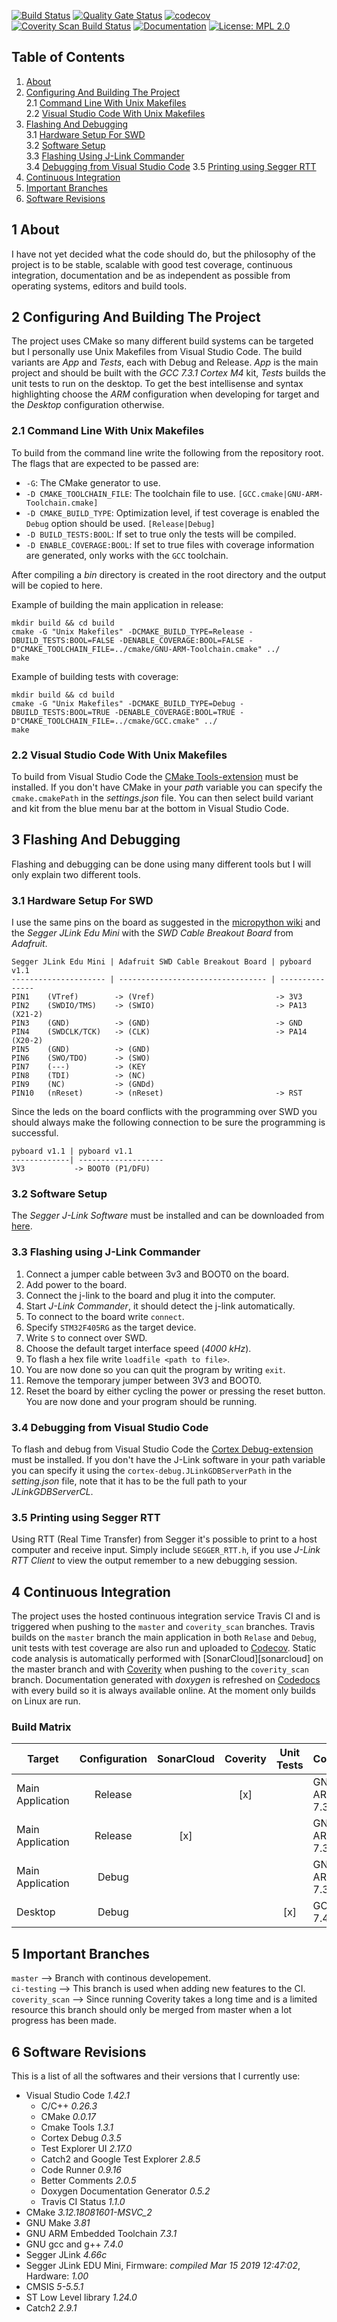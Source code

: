 [![Build Status](https://travis-ci.org/Theodor-Lindberg/pyb-embedded.svg?branch=master)][build-status]
[![Quality Gate Status](https://sonarcloud.io/api/project_badges/measure?project=Theodor-Lindberg_pyb-embedded&metric=alert_status)][quality-gate]
[![codecov](https://codecov.io/gh/Theodor-Lindberg/pyb-embedded/branch/master/graph/badge.svg)][codecov]
[![Coverity Scan Build Status](https://img.shields.io/coverity/scan/19217.svg)][coverity]
[![Documentation](https://codedocs.xyz/Theodor-Lindberg/pyb-embedded.svg)][codedocs]
[![License: MPL 2.0](https://img.shields.io/badge/License-MPL%202.0-brightgreen.svg)][license]

## Table of Contents  
1. [About](#1-About)
2. [Configuring And Building The Project](#2-Configuring-And-Building-The-Project)  
    2.1 [Command Line With Unix Makefiles](#2.1-Command-Line-With-Unix-Makefiles)  
    2.2 [Visual Studio Code With Unix Makefiles](#2.2-Visual-Studio-Code-With-Unix-Makefiles)
3. [Flashing And Debugging](#3-Flashing-And-Debugging)  
    3.1 [Hardware Setup For SWD](#3.1-Hardware-Setup-For-SWD)  
    3.2 [Software Setup](#3.2-Software-Setup)  
    3.3 [Flashing Using J-Link Commander](#3.3-Flashing-Using-J-Link-Commander)  
    3.4 [Debugging from Visual Studio Code](#3.4-Debugging-from-Visual-Studio-Code)
    3.5 [Printing using Segger RTT](#3.4-Printing-using-Segger-RTT)
4. [Continuous Integration](#4-Continuous-Integration)
5. [Important Branches](#4-Important-Branches)
6. [Software Revisions](#4-Software-Revisions)  
  
## 1 About  
I have not yet decided what the code should do, but the philosophy of the project is to be stable, scalable with good test coverage, continuous integration, documentation and be as independent as possible from operating systems, editors and build tools.
  
## 2 Configuring And Building The Project
The project uses CMake so many different build systems can be targeted but I personally use Unix Makefiles from Visual Studio Code. The build variants are *App* and *Tests*, each with Debug and Release. *App* is the main project and should be built with the *GCC 7.3.1 Cortex M4* kit, *Tests* builds the unit tests to run on the desktop. To get the best intellisense and syntax highlighting choose the *ARM* configuration when developing for target and the *Desktop* configuration otherwise.

### 2.1 Command Line With Unix Makefiles  
To build from the command line write the following from the repository root. The flags that are expected to be passed are:  
* `-G`: The CMake generator to use.
* `-D CMAKE_TOOLCHAIN_FILE`: The toolchain file to use. `[GCC.cmake|GNU-ARM-Toolchain.cmake]`
* `-D CMAKE_BUILD_TYPE`: Optimization level, if test coverage is enabled the `Debug` option should be used. `[Release|Debug]`
* `-D BUILD_TESTS:BOOL`: If set to true only the tests will be compiled.
* `-D ENABLE_COVERAGE:BOOL`: If set to true files with coverage information are generated, only works with the `GCC` toolchain.  

After compiling a *bin* directory is created in the root directory and the output will be copied to here.

Example of building the main application in release:  
```  
mkdir build && cd build
cmake -G "Unix Makefiles" -DCMAKE_BUILD_TYPE=Release -DBUILD_TESTS:BOOL=FALSE -DENABLE_COVERAGE:BOOL=FALSE -D"CMAKE_TOOLCHAIN_FILE=../cmake/GNU-ARM-Toolchain.cmake" ../  
make  
```
Example of building tests with coverage:  
```  
mkdir build && cd build
cmake -G "Unix Makefiles" -DCMAKE_BUILD_TYPE=Debug -DBUILD_TESTS:BOOL=TRUE -DENABLE_COVERAGE:BOOL=TRUE -D"CMAKE_TOOLCHAIN_FILE=../cmake/GCC.cmake" ../   
make  
```  

### 2.2 Visual Studio Code With Unix Makefiles  
To build from Visual Studio Code the [CMake Tools-extension][cmake-tools] must be installed. If you don't have CMake in your *path* variable you can specify the `cmake.cmakePath` in the *settings.json* file. You can then select build variant and kit from the blue menu bar at the bottom in Visual Studio Code.  

## 3 Flashing And Debugging  
Flashing and debugging can be done using many different tools but I will only explain two different tools. 

### 3.1 Hardware Setup For SWD  
I use the same pins on the board as suggested in the [micropython wiki][micropython-wiki] and the *Segger JLink Edu Mini* with the *SWD Cable Breakout Board* from *Adafruit*.  
```
Segger JLink Edu Mini | Adafruit SWD Cable Breakout Board | pyboard v1.1
--------------------- | --------------------------------- | ---------------
PIN1    (VTref)        -> (Vref)                           -> 3V3
PIN2    (SWDIO/TMS)    -> (SWIO)                           -> PA13 (X21-2)
PIN3    (GND)          -> (GND)                            -> GND
PIN4    (SWDCLK/TCK)   -> (CLK)                            -> PA14 (X20-2)
PIN5    (GND)          -> (GND)
PIN6    (SWO/TDO)      -> (SWO)
PIN7    (---)          -> (KEY
PIN8    (TDI)          -> (NC)
PIN9    (NC)           -> (GNDd)
PIN10   (nReset)       -> (nReset)                         -> RST
```  
Since the leds on the board conflicts with the programming over SWD you should always make the following connection to be sure the programming is successful.
```
pyboard v1.1 | pyboard v1.1
-------------| -------------------
3V3           -> BOOT0 (P1/DFU)
```  
### 3.2 Software Setup 
The *Segger J-Link Software* must be installed and can be downloaded from [here][segger-download].

### 3.3 Flashing using J-Link Commander  
1. Connect a jumper cable between 3v3 and BOOT0 on the board.
2. Add power to the board.
3. Connect the j-link to the board and plug it into the computer.
4. Start *J-Link Commander*, it should detect the j-link automatically.
5. To connect to the board write `connect`.
6. Specify `STM32F405RG` as the target device.
7. Write `S` to connect over SWD.
8. Choose the default target interface speed (*4000 kHz*).
9. To flash a hex file write `loadfile <path to file>`.
10. You are now done so you can quit the program by writing `exit`.
11. Remove the temporary jumper between 3V3 and BOOT0.
12. Reset the board by either cycling the power or pressing the reset button.  
You are now done and your program should be running.  

### 3.4 Debugging from Visual Studio Code  
To flash and debug from Visual Studio Code the [Cortex Debug-extension][cortex-debug] must be installed. If you don't have the J-Link software in your path variable you can specify it using the `cortex-debug.JLinkGDBServerPath` in the *setting.json* file, note that it has to be the full path to your *JLinkGDBServerCL*.  

### 3.5 Printing using Segger RTT
Using RTT (Real Time Transfer) from Segger it's possible to print to a host computer and receive input. Simply include `SEGGER_RTT.h`, if you use *J-Link RTT Client* to view the output remember to a new debugging session.   
  
## 4 Continuous Integration  
The project uses the hosted continuous integration service Travis CI and is triggered when pushing to the `master` and `coverity_scan` branches. Travis builds on the `master` branch the main application in both `Relase` and `Debug`, unit tests with test coverage are also run and uploaded to [Codecov][codecov]. Static code analysis is automatically performed with [SonarCloud][sonarcloud] on the master branch and with [Coverity][coverity] when pushing to the `coverity_scan` branch. Documentation generated with *doxygen* is refreshed on [Codedocs][codedocs] with every build so it is always available online. At the moment only builds on Linux are run.
### Build Matrix
| Target           | Configuration | SonarCloud | Coverity | Unit Tests | Compiler     | CMake | Make | OS   |  
| ---------------  | :------------:| :---------:| :-------:| :---------:| :------------| :-----| :----| :----|
| Main Application | Release       |            | [x]      |            | GNU ARM 7.3.1| 3.12.3| 4.3  | Linux|
| Main Application | Release       | [x]        |          |            | GNU ARM 7.3.1| 3.12.3| 4.3  | Linux|
| Main Application | Debug         |            |          |            | GNU ARM 7.3.1| 3.12.3| 4.3  | Linux|
| Desktop          | Debug         |            |          | [x]        | GCC 7.4.0    | 3.12.3| 4.3  | Linux|

## 5 Important Branches
`master` --> Branch with continous developement.  
`ci-testing` --> This branch is used when adding new features to the CI.  
`coverity_scan` --> Since running Coverity takes a long time and is a limited resource this branch should only be merged from master when a lot progress has been made.

## 6 Software Revisions  
This is a list of all the softwares and their versions that I currently use:  
* Visual Studio Code *1.42.1*  
    * C/C++ *0.26.3*  
    * CMake *0.0.17*
    * Cmake Tools *1.3.1*
    * Cortex Debug *0.3.5*
    * Test Explorer UI *2.17.0*
    * Catch2 and Google Test Explorer *2.8.5*
    * Code Runner *0.9.16*
    * Better Comments *2.0.5*
    * Doxygen Documentation Generator *0.5.2*
    * Travis CI Status *1.1.0*
* CMake *3.12.18081601-MSVC_2*
* GNU Make *3.81*
* GNU ARM Embedded Toolchain *7.3.1*  
* GNU gcc and g++ *7.4.0*
* Segger JLink *4.66c*  
* Segger JLink EDU Mini, Firmware: *compiled Mar 15 2019 12:47:02*, Hardware: *1.00*
* CMSIS *5-5.5.1*
* ST Low Level library *1.24.0*
* Catch2 *2.9.1*

[micropython-wiki]:https://github.com/micropython/micropython/wiki/Programming-Debugging-the-pyboard-using-ST-Link-v2#Hardware-Setup  
[segger-download]:https://www.segger.com/downloads/jlink/#J-LinkSoftwareAndDocumentationPack
[cortex-debug]:https://marketplace.visualstudio.com/items?itemName=marus25.cortex-debug
[cmake-tools]:https://marketplace.visualstudio.com/items?itemName=vector-of-bool.cmake-tools
[build-status]:https://travis-ci.org/Theodor-Lindberg/pyb-embedded
[codecov]:https://codecov.io/gh/Theodor-Lindberg/pyb-embedded
[coverity]:https://scan.coverity.com/projects/theodor-lindberg-pyb-embedded
[sonar-cloud]:https://sonarcloud.io/dashboard?id=Theodor-Lindberg_pyb-embedded
[quality-gate]:https://sonarcloud.io/dashboard?id=Theodor-Lindberg_pyb-embedded
[codedocs]:https://codedocs.xyz/Theodor-Lindberg/pyb-embedded/
[license]:https://opensource.org/licenses/MPL-2.0